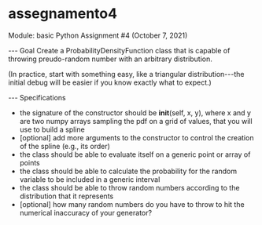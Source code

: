 # assegnamento4
Module: basic Python
Assignment #4 (October 7, 2021)


--- Goal
Create a ProbabilityDensityFunction class that is capable of throwing
preudo-random number with an arbitrary distribution.

(In practice, start with something easy, like a triangular distribution---the
initial debug will be easier if you know exactly what to expect.)


--- Specifications
- the signature of the constructor should be __init__(self, x, y), where
  x and y are two numpy arrays sampling the pdf on a grid of values, that
  you will use to build a spline
- [optional] add more arguments to the constructor to control the creation
  of the spline (e.g., its order)
- the class should be able to evaluate itself on a generic point or array of
  points
- the class should be able to calculate the probability for the random
  variable to be included in a generic interval
- the class should be able to throw random numbers according to the distribution
  that it represents
- [optional] how many random numbers do you have to throw to hit the
  numerical inaccuracy of your generator?